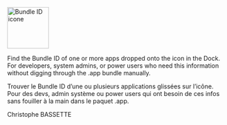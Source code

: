 
<img width="96 " height="96" alt="Bundle ID icone" src="https://github.com/user-attachments/assets/3b44e662-319e-4389-9011-96ef64d5f1c9" />

Find the Bundle ID of one or more apps dropped onto the icon in the Dock.
For developers, system admins, or power users who need this information without digging through the .app bundle manually.

Trouver le Bundle ID d’une ou plusieurs applications glissées sur l’icône.
Pour des devs, admin système ou power users qui ont besoin de ces infos sans fouiller à la main dans le paquet .app.

Christophe BASSETTE
